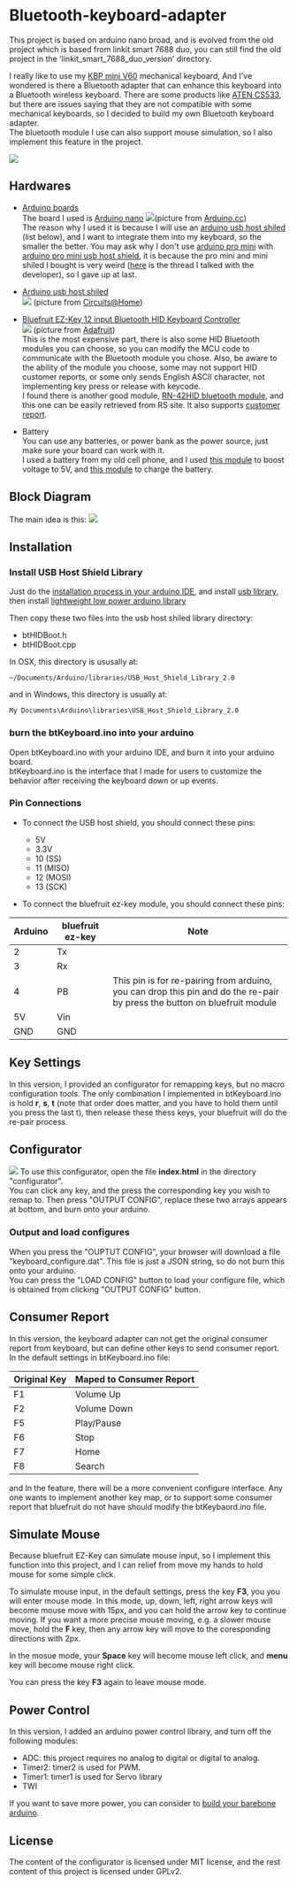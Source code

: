 # Bluetooth-keyboard-adapter
This project is based on arduino nano broad, and is evolved from the old project which is based from linkit smart 7688 duo, you can still find the old project in the 'linkit\_smart\_7688\_duo\_version' directory.

I really like to use my [KBP mini V60](https://www.facebook.com/media/set/?set=a.870489189643222.1073741835.316701428355337&type=3) mechanical keyboard, And I've wondered is there a Bluetooth adapter that can enhance this keyboard into a Bluetooth wireless keyboard. There are some products like [ATEN CS533](http://www.aten.com.tw/products/手持式裝置週邊與USB/TapUSB轉Bluetooth鍵盤滑鼠切換器/~CS533.html#.Vujzw8eLTcY), but there are issues saying that they are not compatible with some mechanical keyboards, so I decided to build my own Bluetooth keyboard adapter.  
The bluetooth module I use can also support mouse simulation, so I also implement this feature in the project.

![](readme_img/cover.jpg)

## Hardwares
* [Arduino boards](https://www.arduino.cc/)  
The board I used is [Arduino nano](https://www.arduino.cc/en/Main/ArduinoBoardNano)
![](https://www.arduino.cc/en/uploads/Main/ArduinoNanoFront_3_lg.jpg)(picture from [Arduino.cc](https://www.arduino.cc/en/Main/ArduinoBoardNano))  
The reason why I used it is because I will use an [arduino usb host shiled]() (list below), and I want to integrate them into my keyboard, so the smaller the better. You may ask why I don't use [arduino pro mini](https://www.arduino.cc/en/Main/ArduinoBoardProMini) with [arduino pro mini usb host shield](https://www.circuitsathome.com/products-page/arduino-shields/usb-host-shield-for-arduino-pro-mini), it is because the pro mini and mini shiled I bought is very weird ([here](https://github.com/felis/USB_Host_Shield_2.0/issues/239) is the thread I talked with the developer), so I gave up at last.

* [Arduino usb host shiled](https://www.circuitsathome.com/products-page/arduino-shields)  
![](https://camo.githubusercontent.com/705fb76e24f666e97bab97272c7f7f8f28a641f7/687474703a2f2f73686f702e746b6a656c656374726f6e6963732e646b2f696d616765732f5553425f486f73745f536869656c64312e6a7067)
(picture from [Circuits@Home](https://www.circuitsathome.com/products-page/arduino-shields/usb-host-shield-2-0-for-arduino))


* [Bluefruit EZ-Key 12 input Bluetooth HID Keyboard Controller](https://www.adafruit.com/products/1535)  
![](https://cdn-shop.adafruit.com/970x728/1535-00.jpg)
(picture from [Adafruit](https://www.adafruit.com/product/1535))  
This is the most expensive part, there is also some HID Bluetooth modules you can choose, so you can modify the MCU code to communicate with the Bluetooth module you chose. Also, be aware to the ability of the module you choose, some may not support HID customer reports, or some only sends English ASCII character, not implementing key press or release with keycode.  
	I found there is another good module, [RN-42HID bluetooth module](http://twcn.rs-online.com/web/p/bluetooth-modules/8417484/), and this one can be easily retrieved from RS site. It also supports [customer report](http://cdn.sparkfun.com/datasheets/Wireless/Bluetooth/RN-HID-User-Guide-v1.0r.pdf).
	
* Battery  
You can use any batteries, or power bank as the power source, just make sure your board can work with it.  
I used a battery from my old cell phone, and I used [this module](http://www.icshop.com.tw/product_info.php/products_id/18032) to boost voltage to 5V, and [this module](http://www.icshop.com.tw/product_info.php/products_id/11427) to charge the battery.

## Block Diagram
The main idea is this:
![](readme_img/main_idea.png)

## Installation
### Install USB Host Shield Library
Just do the [installation process in your arduino IDE](https://www.arduino.cc/en/Guide/Libraries), and install [usb library](https://github.com/felis/USB_Host_Shield_2.0), then install [lightweight low power arduino library](http://www.rocketscream.com/blog/2011/07/04/lightweight-low-power-arduino-library/)  

Then copy these two files into the usb host shiled library directory:

* btHIDBoot.h
* btHIDBoot.cpp

In OSX, this directory is ususally at:

    ~/Documents/Arduino/libraries/USB_Host_Shield_Library_2.0
    
and in Windows, this directory is usually at:

    My Documents\Arduino\libraries\USB_Host_Shield_Library_2.0
    
### burn the btKeyboard.ino into your arduino
Open btKeyboard.ino with your arduino IDE, and burn it into your arduino board.  
btKeyboard.ino is the interface that I made for users to customize the behavior after receiving the keyboard down or up events.

### Pin Connections

* To connect the USB host shield, you should connect these pins:
	* 5V
	* 3.3V
	* 10 (SS)
	* 11 (MISO)
	* 12 (MOSI)
	* 13 (SCK)

* To connect the bluefruit ez-key module, you should connect these pins:

| Arduino | bluefruit ez-key | Note |
|---------|------------------|------|
| 2       | Tx               |      |
| 3       | Rx               |      |
| 4       | PB               | This pin is for re-pairing from arduino, you can drop this pin and do the re-pair by press the button on bluefruit module|
| 5V      | Vin              |      |
| GND     | GND              |      |

## Key Settings
In this version, I provided an configurator for remapping keys, but no macro configuration tools. 
The only combination I implemented in btKeyboard.ino is hold **r**, **s**, **t** (note that order does matter, and you have to hold them until you press the last t), then release these thess keys, your bluefruit will do the re-pair process.

## Configurator
![](readme_img/configurator.png)
To use this configurator, open the file **index.html** in the directory "configurator".  
You can click any key, and the press the corresponding key you wish to remap to. Then press "OUTPUT CONFIG", replace these two arrays appears at bottom, and burn onto your arduino.

### Output and load configures
When you press the "OUPTUT CONFIG", your browser will download a file "keyboard_configure.dat". This file is just a JSON string, so do not burn this onto your arduino.  
You can press the "LOAD CONFIG" button to load your configure file, which is obtained from clicking "OUTPUT CONFIG" button.

## Consumer Report
In this version, the keyboard adapter can not get the original consumer report from keyboard, but can define other keys to send consumer report. In the default settings in btKeyboard.ino file:

| Original Key | Maped to Consumer Report |
|--------------|--------------------------|
| F1           | Volume Up                |
| F2           | Volume Down              |
| F5           | Play/Pause               |
| F6           | Stop                     |
| F7           | Home                     |
| F8           | Search                   |

and In the feature, there will be a more convenient configure interface. Any one wants to implement another key map, or to support some consumer report that bluefruit do not have should modify the btKeybaord.ino file.

## Simulate Mouse
Because bluefruit EZ-Key can simulate mouse input, so I implement this function into this project, and I can relief from move my hands to hold mouse for some simple click.

To simulate mouse input, in the default settings, press the key **F3**, you you will enter mouse mode. In this mode, up, down, left, right arrow keys will become mouse move with 15px, and you can hold the arrow key to continue moving. If you want a more precise mouse moving, e.g. a slower mouse move, hold the **F** key, then any arrow key will move to the coresponding directions with 2px.

In the mosue mode, your **Space** key will become mouse left click, and **menu** key will become mouse right click.

You can press the key **F3** again to leave mouse mode.

## Power Control
In this version, I added an arduino power control library, and turn off the following modules:

* ADC: this project requires no analog to digital or digital to analog.
* Timer2: timer2 is used for PWM.
* Timer1: timer1 is used for Servo library
* TWI

If you want to save more power, you can consider to [build your barebone arduino](https://www.youtube.com/watch?v=sNIMCdVOHOM).

## License
The content of the configurator is licensed under MIT license, and the rest content of this project is licensed under GPLv2.
